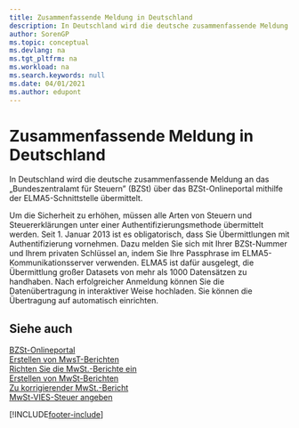```yaml
---
title: Zusammenfassende Meldung in Deutschland
description: In Deutschland wird die deutsche zusammenfassende Meldung an das „Bundeszentralamt für Steuern” (BZSt) über das BZSt-Onlineportal mithilfe der ELMA5-Schnittstelle übermittelt.
author: SorenGP
ms.topic: conceptual
ms.devlang: na
ms.tgt_pltfrm: na
ms.workload: na
ms.search.keywords: null
ms.date: 04/01/2021
ms.author: edupont
---
```


# <a name="eu-sales-list-in-germany"></a>Zusammenfassende Meldung in Deutschland
In Deutschland wird die deutsche zusammenfassende Meldung an das „Bundeszentralamt für Steuern” (BZSt) über das BZSt-Onlineportal mithilfe der ELMA5-Schnittstelle übermittelt.  

Um die Sicherheit zu erhöhen, müssen alle Arten von Steuern und Steuererklärungen unter einer Authentifizierungsmethode übermittelt werden. Seit 1. Januar 2013 ist es obligatorisch, dass Sie Übermittlungen mit Authentifizierung vornehmen. Dazu melden Sie sich mit Ihrer BZSt-Nummer und Ihrem privaten Schlüssel an, indem Sie Ihre Passphrase im ELMA5-Kommunikationsserver verwenden. ELMA5 ist dafür ausgelegt, die Übermittlung großer Datasets von mehr als 1000 Datensätzen zu handhaben. Nach erfolgreicher Anmeldung können Sie die Datenübertragung in interaktiver Weise hochladen. Sie können die Übertragung auf automatisch einrichten.  

## <a name="see-also"></a>Siehe auch
[BZSt-Onlineportal](https://www.bzst.de)   
[Erstellen von MwsT-Berichten](how-to-create-vat-reports.md)  
[Richten Sie die MwSt.-Berichte ein](how-to-set-up-vat-reports.md)  
[Erstellen von MwSt-Berichten](how-to-create-vat-reports.md)  
[Zu korrigierender MwSt.-Bericht](how-to-correct-vat-reports.md)  
[MwSt-VIES-Steuer angeben](how-to-declare-vat-vies-tax.md)  


[!INCLUDE[footer-include](../../includes/footer-banner.md)]
